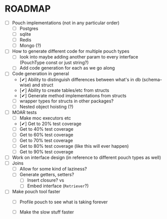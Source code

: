ROADMAP
=======

 - [ ] Pouch implementations (not in any particular order)
   - [ ] Postgres
   - [ ] sqlite
   - [ ] Redis
   - [ ] Mongo (?)
 - [ ] How to generate different code for multiple pouch types
   - [ ] look into maybe adding another param to every interface (PouchType const or just string?)
   - [ ] Add code generation for each as we go along
 - [ ] Code generation in general
   - [✔] Ability to distinguish differences between what's in db (schema-wise) and struct
   - [✔] Ability to create tables/etc from structs
   - [✔] Generate method implementations from structs
   - [ ] wrapper types for structs in other packages?
   - [ ] Nested object hoisting (?)
 - [ ] MOAR tests
   - [ ] Make moc executors etc
   - [✔] Get to 20% test coverage
   - [ ] Get to 40% test coverage
   - [ ] Get to 60% test coverage
   - [ ] Get to 70% test coverage
   - [ ] Get to 80% test coverage (like this will ever happen)
   - [ ] Get to 90% test coverage
 - [ ] Work on interface design (in reference to different pouch types as well)
 - [ ] Joins
   - [ ] Allow for some kind of laziness?
   - [ ] Generate getters, setters? 
     - [ ] Insert closure? vs
     - [ ] Embed interface (```Retriever```?)
 - [ ] Make pouch tool faster
   - [ ] Profile pouch to see what is taking forever
   - [ ] Make the slow stuff faster

